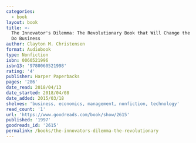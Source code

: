 ```yaml
---
categories:
  - book
layout: book
title: >-
  The Innovator's Dilemma: The Revolutionary Book that Will Change the Way You
  Do Business
author: Clayton M. Christensen
format: Audiobook
type: Nonfiction
isbn: 0060521996
isbn13: '9780060521998'
rating: '4'
publisher: Harper Paperbacks
pages: '286'
date_read: 2018/04/13
date_started: 2018/04/08
date_added: 2015/03/18
shelves: 'business, economics, management, nonfiction, technology'
read_count: '1'
url: 'https://www.goodreads.com/book/show/2615'
published: '1997'
goodreads_id: '2615'
permalink: /books/the-innovators-dilemma-the-revolutionary
---
```



